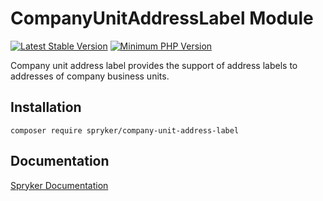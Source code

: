# CompanyUnitAddressLabel Module
[![Latest Stable Version](https://poser.pugx.org/spryker/company-unit-address-label/v/stable.svg)](https://packagist.org/packages/spryker/company-unit-address-label)
[![Minimum PHP Version](https://img.shields.io/badge/php-%3E%3D%208.0-8892BF.svg)](https://php.net/)

Company unit address label provides the support of address labels to addresses of company business units.

## Installation

```
composer require spryker/company-unit-address-label
```

## Documentation

[Spryker Documentation](https://docs.spryker.com)
